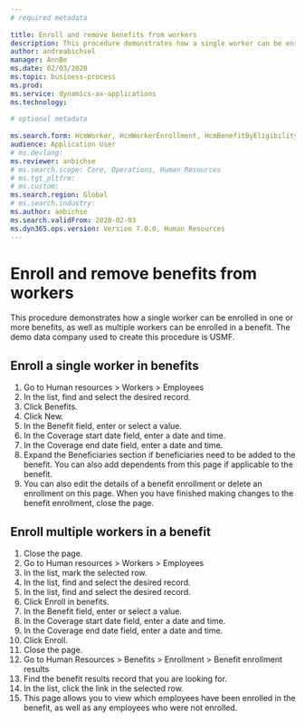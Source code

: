 ```yaml
--- 
# required metadata 
 
title: Enroll and remove benefits from workers
description: This procedure demonstrates how a single worker can be enrolled in one or more benefits, as well as multiple workers can be enrolled in a benefit. 
author: andreabichsel
manager: AnnBe 
ms.date: 02/03/2020
ms.topic: business-process 
ms.prod:  
ms.service: dynamics-ax-applications 
ms.technology:  
 
# optional metadata 
 
ms.search.form: HcmWorker, HcmWorkerEnrollment, HcmBenefitByEligibilityLookup, HcmMassBenefitEnrollment, HcmBenefitLookup, HcmMassBenefitEnrollmentResults, BenefitWorkspace, HcmBenefitSummaryPart
audience: Application User 
# ms.devlang:  
ms.reviewer: anbichse
# ms.search.scope: Core, Operations, Human Resources 
# ms.tgt_pltfrm:  
# ms.custom:  
ms.search.region: Global
# ms.search.industry: 
ms.author: anbichse
ms.search.validFrom: 2020-02-03
ms.dyn365.ops.version: Version 7.0.0, Human Resources 
---
```

# Enroll and remove benefits from workers



This procedure demonstrates how a single worker can be enrolled in one or more benefits, as well as multiple workers can be enrolled in a benefit. The demo data company used to create this procedure is USMF.


## Enroll a single worker in benefits
1. Go to Human resources > Workers > Employees
2. In the list, find and select the desired record.
3. Click Benefits.
4. Click New.
5. In the Benefit field, enter or select a value.
6. In the Coverage start date field, enter a date and time.
7. In the Coverage end date field, enter a date and time.
8. Expand the Beneficiaries section if beneficiaries need to be added to the benefit. You can also add dependents from this page if applicable to the benefit.
9. You can also edit the details of a benefit enrollment or delete an enrollment on this page. When you have finished making changes to the benefit enrollment, close the page.

## Enroll multiple workers in a benefit
1. Close the page.
2. Go to Human resources > Workers > Employees
3. In the list, mark the selected row.
4. In the list, find and select the desired record.
5. In the list, find and select the desired record.
6. Click Enroll in benefits.
7. In the Benefit field, enter or select a value.
8. In the Coverage start date field, enter a date and time.
9. In the Coverage end date field, enter a date and time.
10. Click Enroll.
11. Close the page.
12. Go to Human Resources > Benefits > Enrollment > Benefit enrollment results
13. Find the benefit results record that you are looking for.
14. In the list, click the link in the selected row.
15. This page allows you to view which employees have been enrolled in the benefit, as well as any employees who were not enrolled.

